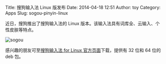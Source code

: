 Title: 搜狗输入法 Linux 版发布
Date: 2014-04-18 12:51
Author: toy
Category: Apps
Slug: sogou-pinyin-linux

近日，搜狗推出了搜狗输入法的 Linux 版本。该输入法具有词库全、云输入、个性皮肤等特点。

![sogou](https://linuxtoy.org/img/2014/04/sogou.png)

感兴趣的朋友可至[搜狗输入法 for Linux 官方页面][s]下载，提供有 32 位和 64 位的 deb 包。

[s]: http://pinyin.sogou.com/linux/
